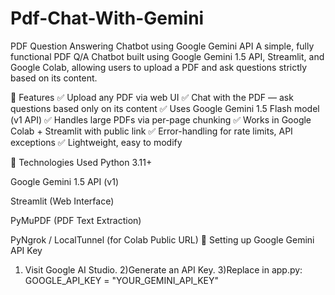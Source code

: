 # Pdf-Chat-With-Gemini




PDF Question Answering Chatbot using Google Gemini API
A simple, fully functional PDF Q/A Chatbot built using Google Gemini 1.5 API, Streamlit, and Google Colab, allowing users to upload a PDF and ask questions strictly based on its content.

🚀 Features
✅ Upload any PDF via web UI
✅ Chat with the PDF — ask questions based only on its content
✅ Uses Google Gemini 1.5 Flash model (v1 API)
✅ Handles large PDFs via per-page chunking
✅ Works in Google Colab + Streamlit with public link
✅ Error-handling for rate limits, API exceptions
✅ Lightweight, easy to modify

🔧 Technologies Used
Python 3.11+

Google Gemini 1.5 API (v1)

Streamlit (Web Interface)

PyMuPDF (PDF Text Extraction)

PyNgrok / LocalTunnel (for Colab Public URL)
🔑 Setting up Google Gemini API Key
1) Visit Google AI Studio.
2)Generate an API Key.
3)Replace in app.py:
GOOGLE_API_KEY = "YOUR_GEMINI_API_KEY"


